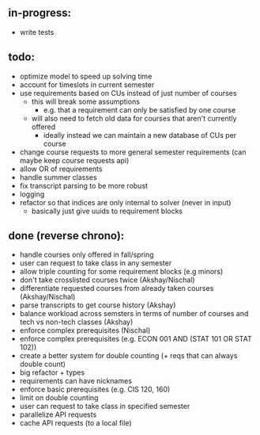 ## in-progress:
- write tests

## todo:
- optimize model to speed up solving time
- account for timeslots in current semester
- use requirements based on CUs instead of just number of courses
    - this will break some assumptions
        - e.g. that a requirement can only be satisfied by one course
    - will also need to fetch old data for courses that aren't currently offered
        - ideally instead we can maintain a new database of CUs per course
- change course requests to more general semester requirements (can maybe keep course requests api)
- allow OR of requirements
- handle summer classes
- fix transcript parsing to be more robust
- logging
- refactor so that indices are only internal to solver (never in input)
    - basically just give uuids to requirement blocks

## done (reverse chrono):
- handle courses only offered in fall/spring
- user can request to take class in any semester
- allow triple counting for some requirement blocks (e.g minors)
- don't take crosslisted courses twice (Akshay/Nischal)
- differentiate requested courses from already taken courses (Akshay/Nischal)
- parse transcripts to get course history (Akshay)
- balance workload across semsters in terms of number of courses and tech vs non-tech classes (Akshay)
- enforce complex prerequisites (Nischal)
- enforce complex prerequisites (e.g. ECON 001 AND (STAT 101 OR STAT 102))
- create a better system for double counting (+ reqs that can always double count)
- big refactor + types
- requirements can have nicknames
- enforce basic prerequisites (e.g. CIS 120, 160)
- limit on double counting
- user can request to take class in specified semester
- parallelize API requests
- cache API requests (to a local file)